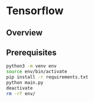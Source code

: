 # Tensorflow

## Overview



## Prerequisites

```bash
python3 -m venv env
source env/bin/activate
pip install -r requirements.txt
python main.py
deactivate
rm -rf env/
```
